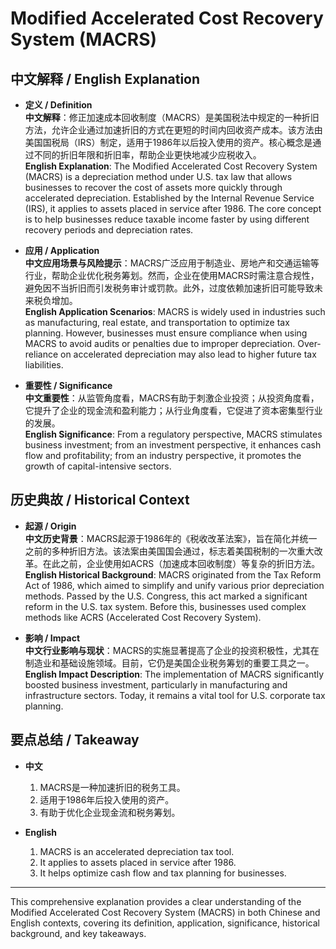 # Modified Accelerated Cost Recovery System (MACRS)

## 中文解释 / English Explanation

* **定义 / Definition**  
  **中文解释**：修正加速成本回收制度（MACRS）是美国税法中规定的一种折旧方法，允许企业通过加速折旧的方式在更短的时间内回收资产成本。该方法由美国国税局（IRS）制定，适用于1986年以后投入使用的资产。核心概念是通过不同的折旧年限和折旧率，帮助企业更快地减少应税收入。  
  **English Explanation**: The Modified Accelerated Cost Recovery System (MACRS) is a depreciation method under U.S. tax law that allows businesses to recover the cost of assets more quickly through accelerated depreciation. Established by the Internal Revenue Service (IRS), it applies to assets placed in service after 1986. The core concept is to help businesses reduce taxable income faster by using different recovery periods and depreciation rates.

* **应用 / Application**  
  **中文应用场景与风险提示**：MACRS广泛应用于制造业、房地产和交通运输等行业，帮助企业优化税务筹划。然而，企业在使用MACRS时需注意合规性，避免因不当折旧而引发税务审计或罚款。此外，过度依赖加速折旧可能导致未来税负增加。  
  **English Application Scenarios**: MACRS is widely used in industries such as manufacturing, real estate, and transportation to optimize tax planning. However, businesses must ensure compliance when using MACRS to avoid audits or penalties due to improper depreciation. Over-reliance on accelerated depreciation may also lead to higher future tax liabilities.

* **重要性 / Significance**  
  **中文重要性**：从监管角度看，MACRS有助于刺激企业投资；从投资角度看，它提升了企业的现金流和盈利能力；从行业角度看，它促进了资本密集型行业的发展。  
  **English Significance**: From a regulatory perspective, MACRS stimulates business investment; from an investment perspective, it enhances cash flow and profitability; from an industry perspective, it promotes the growth of capital-intensive sectors.

## 历史典故 / Historical Context

* **起源 / Origin**  
  **中文历史背景**：MACRS起源于1986年的《税收改革法案》，旨在简化并统一之前的多种折旧方法。该法案由美国国会通过，标志着美国税制的一次重大改革。在此之前，企业使用如ACRS（加速成本回收制度）等复杂的折旧方法。  
  **English Historical Background**: MACRS originated from the Tax Reform Act of 1986, which aimed to simplify and unify various prior depreciation methods. Passed by the U.S. Congress, this act marked a significant reform in the U.S. tax system. Before this, businesses used complex methods like ACRS (Accelerated Cost Recovery System).

* **影响 / Impact**  
  **中文行业影响与现状**：MACRS的实施显著提高了企业的投资积极性，尤其在制造业和基础设施领域。目前，它仍是美国企业税务筹划的重要工具之一。  
  **English Impact Description**: The implementation of MACRS significantly boosted business investment, particularly in manufacturing and infrastructure sectors. Today, it remains a vital tool for U.S. corporate tax planning.

## 要点总结 / Takeaway

* **中文**  
  1. MACRS是一种加速折旧的税务工具。
  2. 适用于1986年后投入使用的资产。
  3. 有助于优化企业现金流和税务筹划。

* **English**  
  1. MACRS is an accelerated depreciation tax tool.
  2. It applies to assets placed in service after 1986.
  3. It helps optimize cash flow and tax planning for businesses.

---

This comprehensive explanation provides a clear understanding of the Modified Accelerated Cost Recovery System (MACRS) in both Chinese and English contexts, covering its definition, application, significance, historical background, and key takeaways.